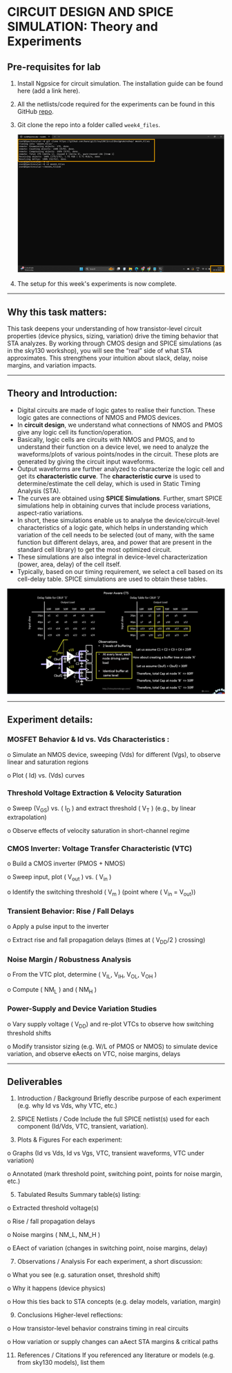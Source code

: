 # CIRCUIT DESIGN AND SPICE SIMULATION: Theory and Experiments

## Pre-requisites for lab

1. Install Ngpsice for circuit simulation. The installation guide can be found here (add a link here).
2. All the netlists/code required for the experiments can be found in this GitHub [repo](https://github.com/kunalg123/sky130CircuitDesignWorkshop/).
3. Git clone the repo into a folder called `week4_files`.
   
   ![gitclone](/images/gitclone.png)
   
5. The setup for this week's experiments is now complete.
---

## Why this task matters:

This task deepens your understanding of how transistor-level circuit properties (device 
physics, sizing, variation) drive the timing behavior that STA analyzes. By working through 
CMOS design and SPICE simulations (as in the sky130 workshop), you will see the “real” 
side of what STA approximates. This strengthens your intuition about slack, delay, noise 
margins, and variation impacts.

---

## Theory and Introduction: 

- Digital circuits are made of logic gates to realise their function. These logic gates are connections of NMOS and PMOS devices.
- In **circuit design**, we understand what connections of NMOS and PMOS give any logic cell its function/operation.
- Basically, logic cells are circuits with NMOS and PMOS, and to understand their function on a device level, we need to analyze the waveforms/plots of various points/nodes in the circuit. These plots are generated by giving the circuit input waveforms.
- Output waveforms are further analyzed to characterize the logic cell and get its **characteristic curve**. The **characteristic curve** is used to determine/estimate the cell delay, which is used in Static Timing Analysis (STA).
- The curves are obtained using **SPICE Simulations**. Further, smart SPICE simulations help in obtaining curves that include process variations, aspect-ratio variations.
- In short, these simulations enable us to analyse the device/circuit-level characteristics of a logic gate, which helps in understanding which variation of the cell needs to be selected (out of many, with the same function but different delays, area, and power that are present in the standard cell library) to get the most optimized circuit.
- These simulations are also integral in device-level characterization (power, area, delay) of the cell itself.
- Typically, based on our timing requirement, we select a cell based on its cell-delay table. SPICE simulations are used to obtain these tables.

![cell_delay_table](/images/delay3.png)


---


## Experiment details:

### MOSFET Behavior & Id vs. Vds Characteristics :
   
  o Simulate an NMOS device, sweeping (Vds) for different (Vgs), to observe 
linear and saturation regions 

  o Plot ( Id) vs. (Vds) curves
   
### Threshold Voltage Extraction & Velocity Saturation
   
  o Sweep (V<sub>GS</sub>) vs. ( I<sub>D</sub> ) and extract threshold ( V<sub>T</sub> ) (e.g., by linear extrapolation) 
  
  o Observe effects of velocity saturation in short-channel regime 
  
### CMOS Inverter: Voltage Transfer Characteristic (VTC)
   
  o Build a CMOS inverter (PMOS + NMOS) 
  
  o Sweep input, plot ( V<sub>out</sub> ) vs. ( V<sub>in</sub> ) 
  
  o Identify the switching threshold ( V<sub>m</sub> ) (point where ( V<sub>in</sub> = V<sub>out</sub>)) 
  
### Transient Behavior: Rise / Fall Delays
   
  o Apply a pulse input to the inverter 
  
  o Extract rise and fall propagation delays (times at ( V<sub>DD</sub>/2 ) crossing) 
  
### Noise Margin / Robustness Analysis
    
  o From the VTC plot, determine ( V<sub>IL</sub>, V<sub>IH</sub>, V<sub>OL</sub>, V<sub>OH</sub> ) 
  
  o Compute ( NM<sub>L</sub> ) and ( NM<sub>H</sub>  ) 
  
### Power-Supply and Device Variation Studies
    
  o Vary supply voltage ( V<sub>DD</sub>) and re-plot VTCs to observe how switching 
  threshold shifts 
  
  o Modify transistor sizing (e.g. W/L of PMOS or NMOS) to simulate device 
  variation, and observe eAects on VTC, noise margins, delays

---

## Deliverables

1. Introduction / Background 
  Briefly describe purpose of each experiment (e.g. why Id vs Vds, why VTC, etc.)

2. SPICE Netlists / Code 
  Include the full SPICE netlist(s) used for each component (Id/Vds, VTC, transient, 
  variation). 

3. Plots & Figures 
  For each experiment:

  o Graphs (Id vs Vds, Id vs Vgs, VTC, transient waveforms, VTC under variation)

  o Annotated (mark threshold point, switching point, points for noise margin, 
  etc.)

5. Tabulated Results 
  Summary table(s) listing:

  o Extracted threshold voltage(s) 
  
  o Rise / fall propagation delays 
  
  o Noise margins ( NM_L, NM_H ) 
  
  o EAect of variation (changes in switching point, noise margins, delay)

7. Observations / Analysis 
  For each experiment, a short discussion:

  o What you see (e.g. saturation onset, threshold shift) 
  
  o Why it happens (device physics) 
  
  o How this ties back to STA concepts (e.g. delay models, variation, margin)

9. Conclusions 
  Higher-level reflections:

  o How transistor-level behavior constrains timing in real circuits 
  
  o How variation or supply changes can aAect STA margins & critical paths

11. References / Citations 
  If you referenced any literature or models (e.g. from sky130 models), list them
